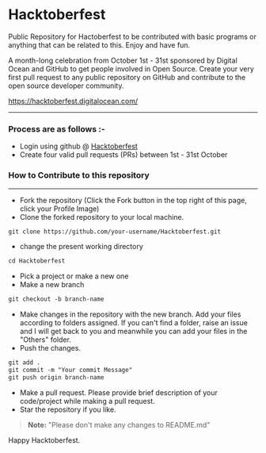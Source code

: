 # Hacktoberfest

Public Repository for Hactoberfest to be contributed with basic programs or anything that can be related to this. Enjoy and have fun. 

<p>A month-long celebration from October 1st - 31st sponsored by Digital Ocean and GitHub to get people involved in Open Source. Create your very first pull request to any public repository on GitHub and contribute to the open source developer community.

https://hacktoberfest.digitalocean.com/</p>

-----

### Process are as follows :- 
* Login using github @ [Hacktoberfest](https://hacktoberfest.digitalocean.com/)
* Create four valid pull requests (PRs) between 1st - 31st October
   
### How to Contribute to this repository
----

* Fork the repository (Click the Fork button in the top right of this page, click your Profile Image)
* Clone the forked repository to your local machine.
```markdown
git clone https://github.com/your-username/Hacktoberfest.git
```
* change the present working directory
```markdown
cd Hacktoberfest
```
* Pick a project or make a new one
* Make a new branch
```markdown
git checkout -b branch-name
```
* Make changes in the repository with the new branch. Add your files according to folders assigned. If you can't find a folder, raise an issue and I will get back to you and meanwhile you can add your files in the "Others" folder.
* Push the changes.
```markdown
git add .
git commit -m "Your commit Message"
git push origin branch-name
```
* Make a pull request. Please provide brief description of your code/project while making a pull request.
* Star the repository if you like.

> **Note:** "Please don't make any changes to README.md"
   
Happy Hacktoberfest.
